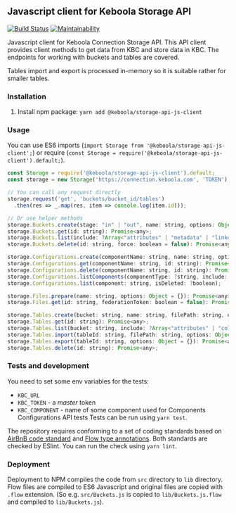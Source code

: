 ## Javascript client for Keboola Storage API

[![Build Status](https://travis-ci.com/keboola/storage-api-js-client.svg?branch=master)](https://travis-ci.com/keboola/storage-api-js-client)
[![Maintainability](https://api.codeclimate.com/v1/badges/9f01593c5e780c783618/maintainability)](https://codeclimate.com/github/keboola/storage-api-js-client/maintainability)

Javascript client for Keboola Connection Storage API. This API client provides client methods to get data from KBC and store data in KBC. The endpoints for working with buckets and tables are covered.

Tables import and export is processed in-memory so it is suitable rather for smaller tables.

### Installation

1. Install npm package: `yarn add @keboola/storage-api-js-client`


### Usage

You can use ES6 imports (`import Storage from '@keboola/storage-api-js-client';`) or require (`const Storage = require('@keboola/storage-api-js-client').default;`).

```javascript
const Storage = require('@keboola/storage-api-js-client').default;
const storage = new Storage('https://connection.keboola.com', 'TOKEN');

// You can call any request directly
storage.request('get', 'buckets/bucket_id/tables')
  .then(res => _.map(res, item => console.log(item.id)));

// Or use helper methods
storage.Buckets.create(stage: "in" | "out", name: string, options: Object = {}): Promise<any>;
storage.Buckets.get(id: string): Promise<any>;
storage.Buckets.list(include: ?Array<"attributes" | "metadata" | "linkedBuckets">): Promise<any>;
storage.Buckets.delete(id: string, force: boolean = false): Promise<any>;

storage.Configurations.create(componentName: string, name: string, options: ?{ configurationId: ?string, description: ?string, configuration: ?Object, state: ?Object, changeDescription: ?string }): Promise<string>;
storage.Configurations.get(componentName: string, id: string): Promise<any>;
storage.Configurations.delete(componentName: string, id: string): Promise<any>;
storage.Configurations.listComponents(componentType: ?string, include: ?Array<'configuration' | 'rows'>, isDeleted: ?boolean);
storage.Configurations.list(component: string, isDeleted: ?boolean);

storage.Files.prepare(name: string, options: Object = {}): Promise<any>;
storage.Files.get(id: string, federationToken: boolean = false): Promise<any>;

storage.Tables.create(bucket: string, name: string, filePath: string, options: Object = {}): Promise<void>;
storage.Tables.get(id: string): Promise<any>;
storage.Tables.list(bucket: string, include: ?Array<"attributes" | "columns">): Promise<any>;
storage.Tables.import(tableId: string, filePath: string, options: Object = {}): Promise<void>;
storage.Tables.export(tableId: string, options: Object = {}): Promise<any>;
storage.Tables.delete(id: string): Promise<any>;
```


### Tests and development

You need to set some env variables for the tests:
- `KBC_URL`
- `KBC_TOKEN` - a *master* token
- `KBC_COMPONENT` - name of some component used for Components Configurations API tests
Tests can be run using `yarn test`.

The repository requires conforming to a set of coding standards based on [AirBnB code standard](https://github.com/airbnb/javascript) and [Flow type annotations](https://flow.org/en/docs/types/). Both standards are checked by ESlint. You can run the check using `yarn lint`.

### Deployment

Deployment to NPM compiles the code from `src` directory to `lib` directory. Flow files are compiled to ES6 Javascript and original files are copied with `.flow` extension. (So e.g. `src/Buckets.js` is copied to `lib/Buckets.js.flow` and compiled to `lib/Buckets.js`).
